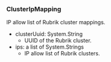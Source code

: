 ### ClusterIpMapping
IP allow list of Rubrik cluster mappings.

- clusterUuid: System.String
  - UUID of the Rubrik cluster.
- ips: a list of System.Strings
  - IP allow list of Rubrik clusters.
